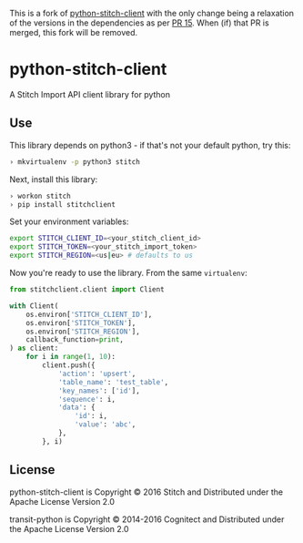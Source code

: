 This is a fork of
[python-stitch-client](https://github.com/stitchdata/python-stitch-client) with
the only change being a relaxation of the versions in the dependencies as per
[PR 15](https://github.com/stitchdata/python-stitch-client/pull/15). When (if)
that PR is merged, this fork will be removed.

python-stitch-client
====================

A Stitch Import API client library for python

Use
---

This library depends on python3 - if that's not your default python, try this:

```bash
› mkvirtualenv -p python3 stitch
```

Next, install this library:

```bash
› workon stitch
› pip install stitchclient
```

Set your environment variables:
```bash
export STITCH_CLIENT_ID=<your_stitch_client_id>
export STITCH_TOKEN=<your_stitch_import_token>
export STITCH_REGION=<us|eu> # defaults to us
```

Now you're ready to use the library. From the same `virtualenv`:

```python
from stitchclient.client import Client

with Client(
    os.environ['STITCH_CLIENT_ID'],
    os.environ['STITCH_TOKEN'],
    os.environ['STITCH_REGION'],
    callback_function=print,
) as client:
    for i in range(1, 10):
        client.push({
            'action': 'upsert',
            'table_name': 'test_table',
            'key_names': ['id'],
            'sequence': i,
            'data': {
                'id': i,
                'value': 'abc',
            },
        }, i)
```

License
-------

python-stitch-client is Copyright © 2016 Stitch and Distributed under
the Apache License Version 2.0

transit-python is Copyright © 2014-2016 Cognitect and Distributed
under the Apache License Version 2.0
